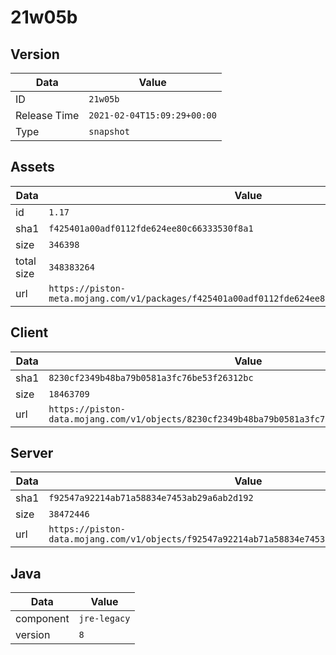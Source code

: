 # 21w05b

## Version

|**Data**        | **Value**                 |
|----------------|-------------------------|
| ID   | ```21w05b```   |
| Release Time   | ```2021-02-04T15:09:29+00:00```   |
| Type   | ```snapshot```   |

## Assets

|**Data**        | **Value**                 |
|----------------|-------------------------|
| id   | ```1.17```   |
| sha1   | ```f425401a00adf0112fde624ee80c66333530f8a1```   |
| size   | ```346398```   |
| total size  | ```348383264```  |
| url       | ```https://piston-meta.mojang.com/v1/packages/f425401a00adf0112fde624ee80c66333530f8a1/1.17.json``` |

## Client

|**Data**        | **Value**                 |
|----------------|-------------------------|
| sha1   | ```8230cf2349b48ba79b0581a3fc76be53f26312bc```   |
| size   | ```18463709```   |
| url       | ```https://piston-data.mojang.com/v1/objects/8230cf2349b48ba79b0581a3fc76be53f26312bc/client.jar``` |

## Server

|**Data**        | **Value**                 |
|----------------|-------------------------|
| sha1   | ```f92547a92214ab71a58834e7453ab29a6ab2d192```   |
| size   | ```38472446```   |
| url       | ```https://piston-data.mojang.com/v1/objects/f92547a92214ab71a58834e7453ab29a6ab2d192/server.jar``` |

## Java

|**Data**        | **Value**                 |
|----------------|-------------------------|
| component   | ```jre-legacy```   |
| version   | ```8```   |